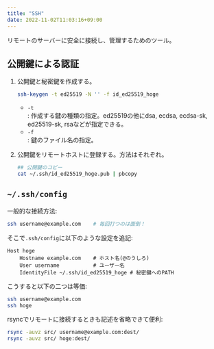 ```yaml
---
title: "SSH"
date: 2022-11-02T11:03:16+09:00
---
```


リモートのサーバーに安全に接続し、管理するためのツール。

## 公開鍵による認証
1. 公開鍵と秘密鍵を作成する。
	```sh
	ssh-keygen -t ed25519 -N '' -f id_ed25519_hoge
	```
	- `-t`<br>: 作成する鍵の種類の指定。ed25519の他にdsa, ecdsa, ecdsa-sk, ed25519-sk, rsaなどが指定できる。
	- `-f`<br>: 鍵のファイル名の指定。

1. 公開鍵をリモートホストに登録する。方法はそれぞれ。
	```sh
	## 公開鍵のコピー
	cat ~/.ssh/id_ed25519_hoge.pub | pbcopy
	```

## `~/.ssh/config`
一般的な接続方法:
```sh
ssh username@example.com	# 毎回打つのは面倒！
```

そこで`.ssh/config`に以下のような設定を追記:
```
Host hoge
	Hostname example.com	# ホスト名(@のうしろ)
	User username			# ユーザー名
	IdentityFile ~/.ssh/id_ed25519_hoge	# 秘密鍵へのPATH
```

こうすると以下の二つは等価:
```sh
ssh username@example.com
ssh hoge
```

rsyncでリモートに接続するときも記述を省略できて便利:
```sh
rsync -auvz src/ username@example.com:dest/
rsync -auvz src/ hoge:dest/
```
